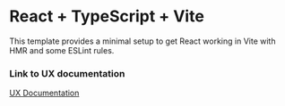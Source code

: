 # React + TypeScript + Vite

This template provides a minimal setup to get React working in Vite with HMR and some ESLint rules.

### Link to UX documentation

[UX Documentation](https://github.com/lxm7/netex-re-ux/blob/main/UX-documentation-v1.pdf)
